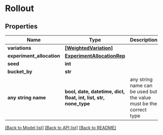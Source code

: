 # Rollout


## Properties
Name | Type | Description | Notes
------------ | ------------- | ------------- | -------------
**variations** | [**[WeightedVariation]**](WeightedVariation.md) |  | 
**experiment_allocation** | [**ExperimentAllocationRep**](ExperimentAllocationRep.md) |  | [optional] 
**seed** | **int** |  | [optional] 
**bucket_by** | **str** |  | [optional] 
**any string name** | **bool, date, datetime, dict, float, int, list, str, none_type** | any string name can be used but the value must be the correct type | [optional]

[[Back to Model list]](../README.md#documentation-for-models) [[Back to API list]](../README.md#documentation-for-api-endpoints) [[Back to README]](../README.md)


